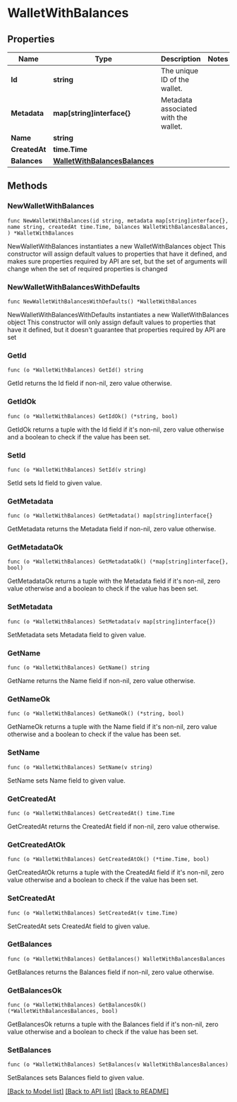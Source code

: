 # WalletWithBalances

## Properties

Name | Type | Description | Notes
------------ | ------------- | ------------- | -------------
**Id** | **string** | The unique ID of the wallet. | 
**Metadata** | **map[string]interface{}** | Metadata associated with the wallet. | 
**Name** | **string** |  | 
**CreatedAt** | **time.Time** |  | 
**Balances** | [**WalletWithBalancesBalances**](WalletWithBalancesBalances.md) |  | 

## Methods

### NewWalletWithBalances

`func NewWalletWithBalances(id string, metadata map[string]interface{}, name string, createdAt time.Time, balances WalletWithBalancesBalances, ) *WalletWithBalances`

NewWalletWithBalances instantiates a new WalletWithBalances object
This constructor will assign default values to properties that have it defined,
and makes sure properties required by API are set, but the set of arguments
will change when the set of required properties is changed

### NewWalletWithBalancesWithDefaults

`func NewWalletWithBalancesWithDefaults() *WalletWithBalances`

NewWalletWithBalancesWithDefaults instantiates a new WalletWithBalances object
This constructor will only assign default values to properties that have it defined,
but it doesn't guarantee that properties required by API are set

### GetId

`func (o *WalletWithBalances) GetId() string`

GetId returns the Id field if non-nil, zero value otherwise.

### GetIdOk

`func (o *WalletWithBalances) GetIdOk() (*string, bool)`

GetIdOk returns a tuple with the Id field if it's non-nil, zero value otherwise
and a boolean to check if the value has been set.

### SetId

`func (o *WalletWithBalances) SetId(v string)`

SetId sets Id field to given value.


### GetMetadata

`func (o *WalletWithBalances) GetMetadata() map[string]interface{}`

GetMetadata returns the Metadata field if non-nil, zero value otherwise.

### GetMetadataOk

`func (o *WalletWithBalances) GetMetadataOk() (*map[string]interface{}, bool)`

GetMetadataOk returns a tuple with the Metadata field if it's non-nil, zero value otherwise
and a boolean to check if the value has been set.

### SetMetadata

`func (o *WalletWithBalances) SetMetadata(v map[string]interface{})`

SetMetadata sets Metadata field to given value.


### GetName

`func (o *WalletWithBalances) GetName() string`

GetName returns the Name field if non-nil, zero value otherwise.

### GetNameOk

`func (o *WalletWithBalances) GetNameOk() (*string, bool)`

GetNameOk returns a tuple with the Name field if it's non-nil, zero value otherwise
and a boolean to check if the value has been set.

### SetName

`func (o *WalletWithBalances) SetName(v string)`

SetName sets Name field to given value.


### GetCreatedAt

`func (o *WalletWithBalances) GetCreatedAt() time.Time`

GetCreatedAt returns the CreatedAt field if non-nil, zero value otherwise.

### GetCreatedAtOk

`func (o *WalletWithBalances) GetCreatedAtOk() (*time.Time, bool)`

GetCreatedAtOk returns a tuple with the CreatedAt field if it's non-nil, zero value otherwise
and a boolean to check if the value has been set.

### SetCreatedAt

`func (o *WalletWithBalances) SetCreatedAt(v time.Time)`

SetCreatedAt sets CreatedAt field to given value.


### GetBalances

`func (o *WalletWithBalances) GetBalances() WalletWithBalancesBalances`

GetBalances returns the Balances field if non-nil, zero value otherwise.

### GetBalancesOk

`func (o *WalletWithBalances) GetBalancesOk() (*WalletWithBalancesBalances, bool)`

GetBalancesOk returns a tuple with the Balances field if it's non-nil, zero value otherwise
and a boolean to check if the value has been set.

### SetBalances

`func (o *WalletWithBalances) SetBalances(v WalletWithBalancesBalances)`

SetBalances sets Balances field to given value.



[[Back to Model list]](../README.md#documentation-for-models) [[Back to API list]](../README.md#documentation-for-api-endpoints) [[Back to README]](../README.md)


